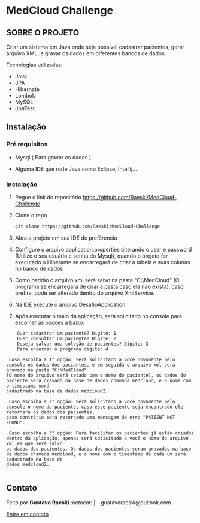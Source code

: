 # MedCloud Challenge

## SOBRE O PROJETO

Criar um sistema em Java onde seja possível cadastrar pacientes, gerar arquivo XML, e gravar os dados em diferentes bancos de dados.

Tecnologias utilizadas:
* Java
* JPA
* Hibernate
* Lombok
* MySQL
* JpaTest

## Instalação

### Pré requisitos

* Mysql ( Para gravar os dados ) 

* Alguma IDE que rode Java como Eclipse, Intellij... 

### Instalação

1. Pegue o link do repositório https://github.com/Raeski/MedCloud-Challenge
2. Clone o repo
   ```sh
   git clone https://github.com/Raeski/MedCloud-Challenge
   ```
3. Abra o projeto em sua IDE de prefêrencia

4. Configure o arquivo application.properties alterando o user e password (Utilize o seu usuário e senha do Mysql), quando o projeto for executado o Hiberante se encarregará de criar a tabela e suas colunas no banco de dados

5. Como padrão o arquivo xml será salvo na pasta "C:\MedCloud" (O programa se encarregara de criar a pasta caso ela não exista), caso prefira, pode ser alterado dentro do arquivo XmlService.

5. Na IDE execute o arquivo DesafioApplication

6. Após executar o main da aplicação, será solicitado no console para escolher as opções a baixo: 

```
    Quer cadastrar um paciente? Digite: 1 
    Quer consultar um paciente? Digite: 2 
    Deseja salvar uma coleção de pacientes? Digite: 3
    Para encerrar o programa digite: 4
 ```

   ```
    Caso escolha a 1° opção: Será solicitado a você novamente pelo console os dados dos pacientes, e em seguida o arquivo xml será gravado na pasta "C:\MedCloud" 
(O nome do arquivo será setado com o nome do paciente), os dados do paciente será gravado na base de dados chamada medcloud, e o nome com o timestamp será
cadastrado na base de dados medcloud2. 
    
    Caso escolha a 2° opção: Será solicitado a você novamente pelo console o nome do paciente, caso esse paciente seja encontrado ele retornara os dados dos pacientes,
caso contrário será retornado uma mensagem de erro "PATIENT NOT FOUND".
    
    Caso escolha a 3° opção: Para facilitar os pacientes já estão criados dentro da aplicação, apenas será solicitado a você o nome do arquivo xml em que será salvo
os dados dos pacientes. Os dados dos pacientes seram gravados na base de dados chamada medcloud, e o nome com o timestamp de cada um será cadastrado na base de 
dados medcloud2.
    
   ```

<!-- CONTACT -->
## Contato


<p>Feito por <b>Gustavo Raeski</b>  :octocat: | - gustavoraeski@outlook.com

<a href="https://www.linkedin.com/in/gustavo-raeski/">Entre em contato</a></p>
